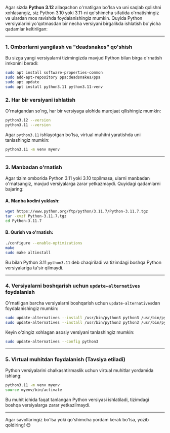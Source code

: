 Agar sizda **Python 3.12** allaqachon o'rnatilgan bo'lsa va uni saqlab qolishni xohlasangiz, siz Python 3.10 yoki 3.11-ni qo'shimcha sifatida o'rnatishingiz va ulardan mos ravishda foydalanishingiz mumkin. Quyida Python versiyalarini yo'qotmasdan bir necha versiyani birgalikda ishlatish bo'yicha qadamlar keltirilgan:

---

### 1. **Omborlarni yangilash va "deadsnakes" qo'shish**
Bu sizga yangi versiyalarni tizimingizda mavjud Python bilan birga o'rnatish imkonini beradi:

```bash
sudo apt install software-properties-common
sudo add-apt-repository ppa:deadsnakes/ppa
sudo apt update
sudo apt install python3.11 python3.11-venv
```

### 2. **Har bir versiyani ishlatish**
O'rnatgandan so'ng, har bir versiyaga alohida murojaat qilishingiz mumkin:
```bash
python3.12 --version
python3.11 --version
```

Agar `python3.11` ishlayotgan bo'lsa, virtual muhitni yaratishda uni tanlashingiz mumkin:
```bash
python3.11 -m venv myenv
```

---

### 3. **Manbadan o'rnatish**
Agar tizim omborida Python 3.11 yoki 3.10 topilmasa, ularni manbadan o'rnatsangiz, mavjud versiyalarga zarar yetkazmaydi. Quyidagi qadamlarni bajaring:

#### A. Manba kodini yuklash:
```bash
wget https://www.python.org/ftp/python/3.11.7/Python-3.11.7.tgz
tar -xvzf Python-3.11.7.tgz
cd Python-3.11.7
```

#### B. Qurish va o'rnatish:
```bash
./configure --enable-optimizations
make
sudo make altinstall
```

Bu bilan Python 3.11 `python3.11` deb chaqiriladi va tizimdagi boshqa Python versiyalariga ta'sir qilmaydi.

---

### 4. **Versiyalarni boshqarish uchun `update-alternatives` foydalanish**
O'rnatilgan barcha versiyalarni boshqarish uchun `update-alternatives`dan foydalanishingiz mumkin:
```bash
sudo update-alternatives --install /usr/bin/python3 python3 /usr/bin/python3.12 1
sudo update-alternatives --install /usr/bin/python3 python3 /usr/bin/python3.11 2
```

Keyin o'zingiz xohlagan asosiy versiyani tanlashingiz mumkin:
```bash
sudo update-alternatives --config python3
```

---

### 5. **Virtual muhitdan foydalanish (Tavsiya etiladi)**
Python versiyalarini chalkashtirmaslik uchun virtual muhitlar yordamida ishlang:
```bash
python3.11 -m venv myenv
source myenv/bin/activate
```

Bu muhit ichida faqat tanlangan Python versiyasi ishlatiladi, tizimdagi boshqa versiyalarga zarar yetkazilmaydi.

---

Agar savollaringiz bo'lsa yoki qo'shimcha yordam kerak bo'lsa, yozib qoldiring! 😊
